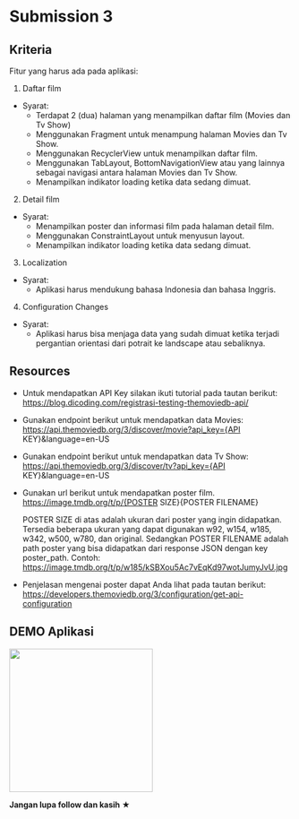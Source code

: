 # Submission 3
## Kriteria
Fitur yang harus ada pada aplikasi:

1. Daftar film
- Syarat:
    * Terdapat 2 (dua) halaman yang menampilkan daftar film (Movies dan Tv Show)
    * Menggunakan Fragment untuk menampung halaman Movies dan Tv Show.
    * Menggunakan RecyclerView untuk menampilkan daftar film.
    * Menggunakan TabLayout, BottomNavigationView atau yang lainnya sebagai navigasi antara halaman Movies dan Tv Show.
    * Menampilkan indikator loading ketika data sedang dimuat.

2. Detail film
- Syarat:
    * Menampilkan poster dan informasi film pada halaman detail film.
    * Menggunakan ConstraintLayout untuk menyusun layout.
    * Menampilkan indikator loading ketika data sedang dimuat.

3. Localization
- Syarat:
    * Aplikasi harus mendukung bahasa Indonesia dan bahasa Inggris.

4. Configuration Changes
- Syarat:
    * Aplikasi harus bisa menjaga data yang sudah dimuat ketika terjadi pergantian orientasi dari potrait ke landscape atau sebaliknya.
    
## Resources
*  Untuk mendapatkan API Key silakan ikuti tutorial pada tautan berikut:
   https://blog.dicoding.com/registrasi-testing-themoviedb-api/
*  Gunakan endpoint berikut untuk mendapatkan data Movies:
   https://api.themoviedb.org/3/discover/movie?api_key={API KEY}&language=en-US
*  Gunakan endpoint berikut untuk mendapatkan data Tv Show:
   https://api.themoviedb.org/3/discover/tv?api_key={API KEY}&language=en-US
*  Gunakan url berikut untuk mendapatkan poster film.
   https://image.tmdb.org/t/p/{POSTER SIZE}{POSTER FILENAME}

   POSTER SIZE di atas adalah ukuran dari poster yang ingin didapatkan. Tersedia beberapa ukuran yang dapat digunakan w92, w154, w185, w342, w500, w780, dan original. Sedangkan POSTER FILENAME adalah path poster yang bisa didapatkan dari response JSON dengan key poster_path.
   Contoh:
   https://image.tmdb.org/t/p/w185/kSBXou5Ac7vEqKd97wotJumyJvU.jpg

*  Penjelasan mengenai poster dapat Anda lihat pada tautan berikut:
   https://developers.themoviedb.org/3/configuration/get-api-configuration

## DEMO Aplikasi

<img src="demo/demo.gif" width="256" />

**Jangan lupa follow dan kasih ★**




